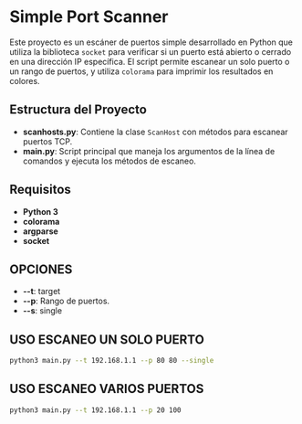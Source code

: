 # Simple Port Scanner

Este proyecto es un escáner de puertos simple desarrollado en Python que utiliza la biblioteca `socket` para verificar si un puerto está abierto o cerrado en una dirección IP específica. El script permite escanear un solo puerto o un rango de puertos, y utiliza `colorama` para imprimir los resultados en colores.

## Estructura del Proyecto

- **scanhosts.py**: Contiene la clase `ScanHost` con métodos para escanear puertos TCP.
- **main.py**: Script principal que maneja los argumentos de la línea de comandos y ejecuta los métodos de escaneo.

## Requisitos

- **Python 3**
- **colorama**
- **argparse**
- **socket**

## OPCIONES
- **--t**: target
- **--p**: Rango de puertos.
- **--s**: single

## USO ESCANEO UN SOLO PUERTO
  ```bash
python3 main.py --t 192.168.1.1 --p 80 80 --single
 ```

## USO ESCANEO VARIOS PUERTOS
  ```bash
python3 main.py --t 192.168.1.1 --p 20 100

 ```

  
